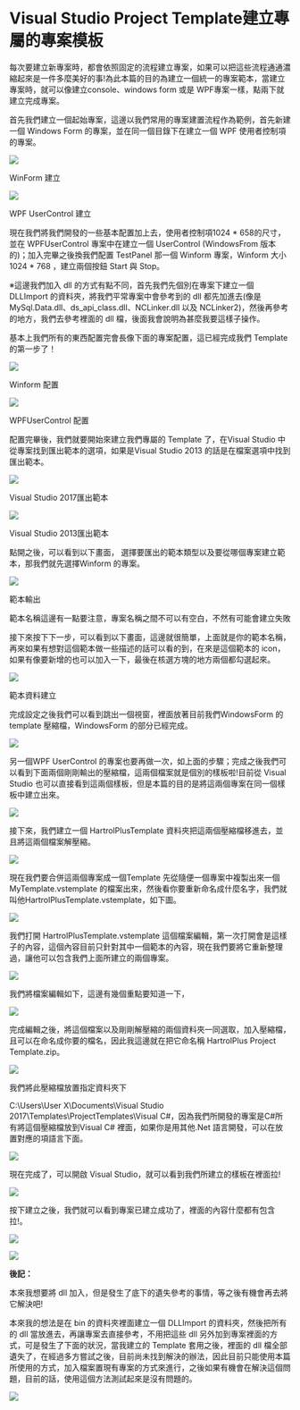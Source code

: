 # Visual Studio Project Template建立專屬的專案模板

每次要建立新專案時，都會依照固定的流程建立專案，如果可以把這些流程通通濃縮起來是一件多麼美好的事!為此本篇的目的為建立一個統一的專案範本，當建立專案時，就可以像建立console、windows form 或是 WPF專案一樣，點兩下就建立完成專案。

首先我們建立一個起始專案，這邊以我們常用的專案建置流程作為範例，首先新建一個
Windows Form 的專案，並在同一個目錄下在建立一個 WPF 使用者控制項的專案。

![](./images/image1.png)

WinForm 建立

![](./images/image2.png)

WPF UserControl 建立

現在我們將我們開發的一些基本配置加上去，使用者控制項1024 * 658的尺寸，並在 WPFUserControl 專案中在建立一個 UserControl (WindowsFrom 版本的)；加入完畢之後換我們配置 TestPanel 那一個 Winform 專案，Winform 大小 1024 * 768 ，建立兩個按鈕 Start 與 Stop。

※這邊我們加入 dll 的方式有點不同，首先我們先個別在專案下建立一個 DLLImport 的資料夾，將我們平常專案中會參考到的 dll 都先加進去(像是MySql.Data.dll、ds_api_class.dll、NCLinker.dll 以及 NCLinker2)，然後再參考的地方，我們去參考裡面的 dll 檔，後面我會說明為甚麼我要這樣子操作。

基本上我們所有的東西配置完會長像下面的專案配置，這已經完成我們 Template 的第一步了！

![](./images/image3.png)

Winform 配置

![](./images/image3.png)

WPFUserControl 配置

配置完畢後，我們就要開始來建立我們專屬的 Template 了，在Visual Studio 中從專案找到匯出範本的選項，如果是Visual Studio 2013 的話是在檔案選項中找到匯出範本。

![](./images/image4.png)

Visual Studio 2017匯出範本

![](./images/image5.png)

Visual Studio 2013匯出範本

點開之後，可以看到以下畫面，
選擇要匯出的範本類型以及要從哪個專案建立範本，那我們就先選擇Winform
的專案。

![](./images/image6.png)

範本輸出

範本名稱這邊有一點要注意，專案名稱之間不可以有空白，不然有可能會建立失敗

接下來按下下一步，可以看到以下畫面，這邊就很簡單，上面就是你的範本名稱，再來如果有想對這個範本做一些描述的話可以看的到，在來是這個範本的
icon，如果有像要新增的也可以加入一下，最後在核選方塊的地方兩個都勾選起來。

![](./images/image7.png)

範本資料建立

完成設定之後我們可以看到跳出一個視窗，裡面放著目前我們WindowsForm
的template 壓縮檔，WindowsForm 的部分已經完成。

![](./images/image8.png)

另一個WPF UserControl 的專案也要再做一次，如上面的步驟；完成之後我們可以看到下面兩個剛剛輸出的壓縮檔，這兩個檔案就是個別的樣板啦!目前從 Visual Studio 也可以直接看到這兩個樣板，但是本篇的目的是將這兩個專案在同一個樣板中建立出來。

![](./images/image9.png)

接下來，我們建立一個 HartrolPlusTemplate 資料夾把這兩個壓縮檔移進去，並且將這兩個檔案解壓縮。

![](./images/image10.png)

現在我們要合併這兩個專案成一個Template 先從隨便一個專案中複製出來一個MyTemplate.vstemplate 的檔案出來，然後看你要重新命名成什麼名字，我們就叫他HartrolPlusTemplate.vstemplate，如下圖。

![](./images/image11.png)

我們打開 HartrolPlusTemplate.vstemplate 這個檔案編輯，第一次打開會是這樣子的內容，這個內容目前只針對其中一個範本的內容，現在我們要將它重新整理過，讓他可以包含我們上面所建立的兩個專案。

![](./images/image12.png)

我們將檔案編輯如下，這邊有幾個重點要知道一下，

![](./images/image13.png)

完成編輯之後，將這個檔案以及剛剛解壓縮的兩個資料夾一同選取，加入壓縮檔，且可以在命名成你要的檔名，因此我這邊就在把它命名稱
HartrolPlus Project Template.zip。

![](./images/image14.png)

我們將此壓縮檔放置指定資料夾下

C:\\Users\\User X\\Documents\\Visual Studio
2017\\Templates\\ProjectTemplates\\Visual
C#，因為我們所開發的專案是C#所有將這個壓縮檔放到Visual C# 裡面，如果你是用其他.Net 語言開發，可以在放置對應的項語言下面。

![](./images/image15.png)

現在完成了，可以開啟 Visual Studio，就可以看到我們所建立的樣板在裡面拉!

![](./images/image16.png)

按下建立之後，我們就可以看到專案已建立成功了，裡面的內容什麼都有包含拉!。

![](./images/image17.png)

![](./images/image18.png)

**後記：**

本來我想要將 dll
加入，但是發生了底下的遺失參考的事情，等之後有機會再去將它解決吧!

本來我的想法是在 bin 的資料夾裡面建立一個 DLLImport
的資料夾，然後把所有的 dll 當放進去，再讓專案去直接參考，不用把這些 dll
另外加到專案裡面的方式，可是發生了下面的狀況，當我建立的 Template
套用之後，裡面的 dll
檔全部遺失了，在經過多方嘗試之後，目前尚未找到解決的辦法，因此目前只能使用本篇所使用的方式，加入檔案置現有專案的方式來進行，之後如果有機會在解決這個問題，目前的話，使用這個方法測試起來是沒有問題的。

![](./images/image19.png)
